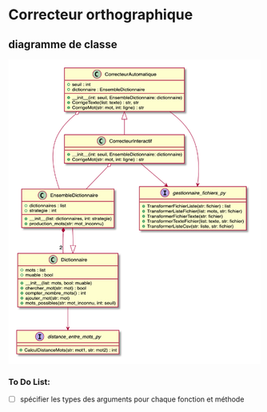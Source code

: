 # Correcteur orthographique

## diagramme de classe

![diagramme-classe](diagramme-classe.png)

### To Do List:

- [ ] spécifier les types des arguments pour chaque fonction et méthode

